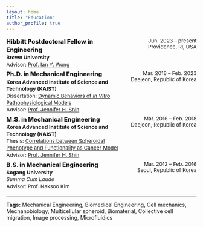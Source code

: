 ```yaml
---
layout: home
title: "Education"
author_profile: true
---
```


<style>
.cv-grid {
  display: grid;
  grid-template-columns: 1fr auto;
  gap: .4rem 2rem;
  margin: 1rem 0;
  font-size: 0.85rem;
}
.cv-left { line-height: 1.35; }
.cv-right { text-align: right; white-space: nowrap; }
.cv-item { display: contents; }
.cv-left h3 { margin: 0; font-weight: 800; }
.cv-left .inst { font-weight: 700; }
.cv-left .sub { font-style: normal; }
</style>

<div class="cv-grid">

  <div class="cv-item">
    <div class="cv-left">
      <h3>Hibbitt Postdoctoral Fellow in Engineering</h3>
      <div class="inst">Brown University</div>
      <div class="sub">
        Advisor:
        <a href="https://sites.brown.edu/wonglab/" target="_blank">
          Prof. Ian Y. Wong
        </a>
      </div>
    </div>
    <div class="cv-right">
      Jun. 2023 – present <br> Providence, RI, USA
    </div>
  </div>

  <div class="cv-item">
    <div class="cv-left">
      <h3>Ph.D. in Mechanical Engineering</h3>
      <div class="inst">Korea Advanced Institute of Science and Technology (KAIST)</div>
      <div class="sub">
        Dissertation:
        <a href="https://library.kaist.ac.kr/search/ctlgSearch/posesn/view.do?bibctrlno=1030346&se=t0&ty=B&_csrf=77b66785-09ab-475c-8419-089c4937f322" target="_blank">
          Dynamic Behaviors of <em>In Vitro</em> Pathophysiological Models
        </a>
      </div>
      <div class="sub">
        Advisor:
        <a href="https://softbm.kaist.ac.kr" target="_blank">
          Prof. Jennifer H. Shin
        </a>
      </div>
    </div>
    <div class="cv-right">
      Mar. 2018 – Feb. 2023 <br> Daejeon, Republic of Korea
    </div>
  </div>

  <div class="cv-item">
    <div class="cv-left">
      <h3>M.S. in Mechanical Engineering</h3>
      <div class="inst">Korea Advanced Institute of Science and Technology (KAIST)</div>
      <div class="sub">
        Thesis:
        <a href="https://library.kaist.ac.kr/search/ctlgSearch/posesn/view.do?bibctrlno=733714&se=t0&ty=B&_csrf=77b66785-09ab-475c-8419-089c4937f322" target="_blank">
          Correlations between Spheroidal Phenotype and Functionality as Cancer Model
        </a>
      </div>
      <div class="sub">
        Advisor:
        <a href="https://softbm.kaist.ac.kr" target="_blank">
          Prof. Jennifer H. Shin
        </a>
      </div>
    </div>
    <div class="cv-right">
      Mar. 2016 – Feb. 2018 <br> Daejeon, Republic of Korea
    </div>
  </div>

  <div class="cv-item">
    <div class="cv-left">
      <h3>B.S. in Mechanical Engineering</h3>
      <div class="inst">Sogang University</div>
      <div class="sub"><em>Summa Cum Laude</em></div>
      <div class="sub">Advisor: Prof. Naksoo Kim</div>
    </div>
    <div class="cv-right">
      Mar. 2012 – Feb. 2016 <br> Seoul, Republic of Korea
    </div>
  </div>

</div>

<hr>
<p><strong>Tags:</strong> Mechanical Engineering, Biomedical Engineering, Cell mechanics, Mechanobiology, Multicellular spheroid, Biomaterial, Collective cell migration, Image processing, Microfluidics</p>

